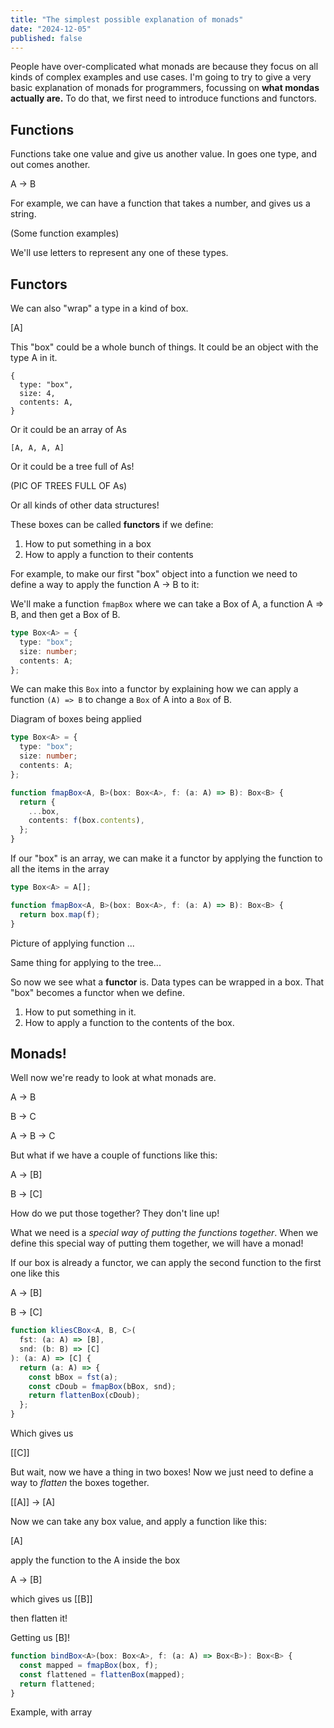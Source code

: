 ```yaml
---
title: "The simplest possible explanation of monads"
date: "2024-12-05"
published: false
---
```


People have over-complicated what monads are because they focus on all kinds of complex examples and use cases. I'm going to try to give a very basic explanation of monads for programmers, focussing on **what mondas actually are.** To do that, we first need to introduce functions and functors.

## Functions

Functions take one value and give us another value. In goes one type, and out comes another.

A -> B

For example, we can have a function that takes a number, and gives us a string.

(Some function examples)

We'll use letters to represent any one of these types.

## Functors

We can also "wrap" a type in a kind of box.

[A]

This "box" could be a whole bunch of things. It could be an object with the type A in it.

```
{
  type: "box",
  size: 4,
  contents: A,
}
```

Or it could be an array of As

```
[A, A, A, A]
```

Or it could be a tree full of As!

(PIC OF TREES FULL OF As)

Or all kinds of other data structures!

These boxes can be called **functors** if we define:

1. How to put something in a box
2. How to apply a function to their contents

For example, to make our first "box" object into a function we need to define a way to apply the function A -> B to it:

We'll make a function `fmapBox` where we can take a Box of A, a function A => B, and then get a Box of B.

```ts
type Box<A> = {
  type: "box";
  size: number;
  contents: A;
};
```

We can make this `Box` into a functor by explaining how we can apply a function `(A) => B` to change a `Box` of A into a `Box` of B.

Diagram of boxes being applied

```ts
type Box<A> = {
  type: "box";
  size: number;
  contents: A;
};

function fmapBox<A, B>(box: Box<A>, f: (a: A) => B): Box<B> {
  return {
    ...box,
    contents: f(box.contents),
  };
}
```

If our "box" is an array, we can make it a functor by applying the function to all the items in the array

```ts
type Box<A> = A[];

function fmapBox<A, B>(box: Box<A>, f: (a: A) => B): Box<B> {
  return box.map(f);
}
```

Picture of applying function ...

Same thing for applying to the tree...

So now we see what a **functor** is. Data types can be wrapped in a box. That "box" becomes a functor when we define.

1. How to put something in it.
2. How to apply a function to the contents of the box.

## Monads!

Well now we're ready to look at what monads are.

A -> B

B -> C

A -> B -> C

But what if we have a couple of functions like this:

A -> [B]

B -> [C]

How do we put those together? They don't line up!

What we need is a _special way of putting the functions together_. When we define this special way of putting them together, we will have a monad!

If our box is already a functor, we can apply the second function to the first one like this

A -> [B]

B -> [C]

```ts
function kliesCBox<A, B, C>(
  fst: (a: A) => [B],
  snd: (b: B) => [C]
): (a: A) => [C] {
  return (a: A) => {
    const bBox = fst(a);
    const cDoub = fmapBox(bBox, snd);
    return flattenBox(cDoub);
  };
}
```

Which gives us

[[C]]

But wait, now we have a thing in two boxes! Now we just need to define a way to _flatten_ the boxes together.

[[A]] -> [A]

Now we can take any box value, and apply a function like this:

[A]

apply the function to the A inside the box

A -> [B]

which gives us [[B]]

then flatten it!

Getting us [B]!

```ts
function bindBox<A>(box: Box<A>, f: (a: A) => Box<B>): Box<B> {
  const mapped = fmapBox(box, f);
  const flattened = flattenBox(mapped);
  return flattened;
}
```

Example, with array
